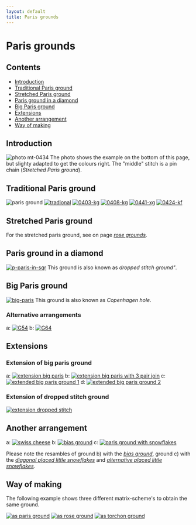 ```yaml
---
layout: default
title: Paris grounds
---
```


# Paris grounds

## Contents

* [Introduction](#introduction)
* [Traditional Paris ground](#traditional-paris-ground)
* [Stretched Paris ground](#stretched-paris-ground)
* [Paris ground in a diamond](#paris-ground-in-a-diamond)
* [Big Paris ground](#big-paris-ground)
* [Extensions](#extensions)
* [Another arrangement](#another-arrangement)
* [Way of making](#way-of-making)

## Introduction

![photo mt-0434][ph-0434] 
The photo shows the example on the bottom of this page, but slighty adapted to get the colours right. The "middle" stitch is a pin chain (_Stretched Paris ground_).    
<p style="clear: both"></p>

[ph-0434]: ../images/paris/f-0434.png?align=right "0404-K adaption"

## Traditional Paris ground

![paris ground][pic-par-grnd]
[![tradional][P-0400-DG]][T-0400-DG] 
[![0403-kg][P-0403-KG]][T-0403-KG] 
[![0408-kg][P-0408-KG]][T-0408-KG] 
[![0441-xg][P-0441-XG]][T-0441-XG] 
[![0424-kf][P-0424-KF]][T-0424-KF] 
<p style="clear: both"></p>

[pic-par-grnd]: ../images/paris/G04.svg?align=right "paris ground" 
[P-0400-DG]: ../images/paris/0400-dg.png "traditonal, 0400-D"
[P-0403-KG]: ../images/paris/0403-kg.png "0403-K"
[P-0408-KG]: ../images/paris/0408-kg.png "0408-K"
[P-0424-KF]: ../images/paris/0424-kf.png "0424-P"
[P-0441-XG]: ../images/paris/0441-xg.png "0441-X"

[T-0400-DG]: /GroundForge/stitches?patchWidth=15&patchHeight=20&c1=ctct&a1=ctct&d2=ctct&tile=B-C-,---5&footsideStitch=ctctt&tileStitch=ctct&headsideStitch=ctctt&shiftColsSW=-2&shiftRowsSW=2&shiftColsSE=2&shiftRowsSE=2
[T-0403-KG]: /GroundForge/stitches?patchWidth=15&patchHeight=20&a1=c&c1=c&d2=tctct&tile=B-C-,---5&footsideStitch=ctctt&tileStitch=ctc&headsideStitch=ctctt&shiftColsSW=-2&shiftRowsSW=2&shiftColsSE=2&shiftRowsSE=2
[T-0424-KF]: /GroundForge/stitches?patchWidth=15&patchHeight=20&a1=ctctctcr&c1=ctctctcl&d2=ctctc&tile=B-C-,---5&footsideStitch=ctctt&tileStitch=ctc&headsideStitch=ctctt&shiftColsSW=-2&shiftRowsSW=2&shiftColsSE=2&shiftRowsSE=2
[T-0408-KG]: /GroundForge/stitches?patchWidth=15&patchHeight=20&c1=c&a1=c&d2=ctc&tile=B-C-,---5&footsideStitch=ctctt&tileStitch=ctc&headsideStitch=ctctt&shiftColsSW=-2&shiftRowsSW=2&shiftColsSE=2&shiftRowsSE=2
[T-0441-XG]: /GroundForge/stitches?patchWidth=15&patchHeight=20&c1=crclcrc&a1=clcrclc&d2=tct&tile=B-C-,---5&footsideStitch=ctctt&tileStitch=ctct&headsideStitch=ctctt&shiftColsSW=-2&shiftRowsSW=2&shiftColsSE=2&shiftRowsSE=2

## Stretched Paris ground

For the stretched paris ground, see on page [_rose grounds_][p-rose-paris].       

[p-rose-paris]: ../docs/roses#stretched-paris-ground

## Paris ground in a diamond

[![p-paris-in-sqr]][t-paris-in-sqr]
This ground is also known as _dropped stitch ground"_.      
<p style="clear: both"></p>

[p-paris-in-sqr]: ../images/paris/g-paris-in-sqr.svg?align=left "dropped stitch ground"
[t-paris-in-sqr]: /GroundForge/stitches?patchWidth=16&patchHeight=16&a1=ctct&c1=ctct&e1=ctc&g1=ctc&b2=ctct&d2=ctc&f2=tctc&h2=ctc&a3=ctc&c3=ctc&e3=tctcr&g3=tctcl&b4=ctc&d4=tctct&h4=tctct&tile=C-B-5-5-,-5-5-5-5,5-5-5-5-,-5-5---5&footsideStitch=ctctt&tileStitch=ctc&headsideStitch=ctctt&shiftColsSW=-4&shiftRowsSW=4&shiftColsSE=4&shiftRowsSE=4

## Big Paris ground

[![big-paris][p-big-paris]][t-big-paris]
This ground is also known as _Copenhagen hole_.     
<p style="clear: both"></p>

### Alternative arrangements

a:&nbsp;[![G54][p-g54]][t-g54-1] 
b:&nbsp;[![G64][p-g64]][t-g64-1] 

[p-big-paris]: ../images/paris/g-big-paris.svg?align=left "big paris ground, 3412"
[p-g54]: ../images/paris/G54.svg "alternative placing big paris ground 1, 5401"
[p-g64]: ../images/paris/G64.svg "alternative placing big paris ground 2, 6401"

[t-big-paris]: /GroundForge/stitches?patchWidth=16&patchHeight=24&b1=ct&f1=ct&c2=c&e2=c&b3=ct&d3=ctc&f3=ct&tile=-5---5,--C-B-,-B-5-C&footsideStitch=ctctt&tileStitch=ct&headsideStitch=ctctt&shiftColsSW=-3&shiftRowsSW=3&shiftColsSE=3&shiftRowsSE=3
[t-g54-1]: /GroundForge/stitches?patchWidth=15&patchHeight=18&b1=ctc&e2=ctct&c2=ctct&a2=ctct&d3=ctct&b3=ctct&e4=ctcr&c4=ctcl&a4=ctct&tile=-5---,b-c-b,-5-5-,b-5-c&footsideStitch=ctctt&tileStitch=ctct&headsideStitch=ctctt&shiftColsSW=-4&shiftRowsSW=2&shiftColsSE=2&shiftRowsSE=4
[t-g64-1]: /GroundForge/stitches?patchWidth=15&patchHeight=18&e1=ct&c1=ctctt&a1=ctctr&d2=ctctl&b2=ctctr&e3=ct&a3=ct&d4=ctctl&b4=ctctr&e5=ct&a5=ct&tile=c-b-5,-5-5-,5---5,-c-b-,5---5&footsideStitch=ctctt&tileStitch=ct&headsideStitch=ctctt&shiftColsSW=-5&shiftRowsSW=1&shiftColsSE=1&shiftRowsSE=5

## Extensions

### Extension of big paris ground

a:&nbsp;[![extension big paris][p-ex-big]][t-ex-big] 
b:&nbsp;[![extension big paris with 3 pair join][p-ex-3p]][t-ex-3p] 
c:&nbsp;[![][p-ex-v1]][t-ex-v1] 
d:&nbsp;[![][p-ex-v2]][t-ex-v2]         
<p style="clear: both"></p>

### Extension of dropped stitch ground

[![extension dropped stitch][p-ex-drop]][t-ex-drop]

[p-ex-big]: ../images/paris/g-extended-big-paris.svg "extended big paris ground"
[p-ex-drop]: ../images/paris/g-extended-drop-stitch.svg "extended drop stitch ground"
[p-ex-3p]: ../images/paris/g-ebp-3-pair.svg "extended big paris ground with 3 pair joins"
[p-ex-v1]: ../images/paris/g-ebp-v1.svg "extended big paris ground 1"
[p-ex-v2]: ../images/paris/g-ebp-v2.svg "extended big paris ground 2"

[t-ex-drop]: /GroundForge/stitches?patchWidth=15&patchHeight=20&d1=ctct&e2=ctctlllllll&c2=ctctrrrrrrr&f3=ctctlllll&b3=ctctrrrrr&g4=ctctlll&a4=ctctrrr&tile=xxx5xxx,xx4-7xx,x4x-x7x,4xx-xx7&tileStitch=ctct&shiftColsSW=-4&shiftRowsSW=4&shiftColsSE=4&shiftRowsSE=4
[t-ex-big]: /GroundForge/stitches?patchWidth=15&patchHeight=20&g1=ctct&e1=ctct&c1=ctct&h2=ctct&f2=ctct&d2=ctct&b2=ctct&g3=ctct&c3=ctct&h4=ctct&f4=ctct&d4=ctct&b4=ctct&tile=--5-5-5-,-b-5-5-c,--5---5-,-b-c-b-c,&footsideStitch=ctctt&tileStitch=ctct&headsideStitch=ctctt&shiftColsSW=-4&shiftRowsSW=4&shiftColsSE=4&shiftRowsSE=4
[t-ex-3p]: /GroundForge/stitches?patchWidth=15&patchHeight=20&paintStitches=ctctl&g1=ctcll&e1=ctct&c1=ctcrr&h2=ctctt&f2=ctctl&d2=ctctr&b2=ctctt&g3=ctctl&c3=ctctr&h4=ctctl&g4=cr&f4=ctcl&d4=ctcr&c4=cl&b4=ctctr&tile=--7-5-4-,-b-5-5-c,--5---5-,-b8d-a1c,&shiftColsSW=-4&shiftRowsSW=4&shiftColsSE=4&shiftRowsSE=4
[t-ex-v1]: /GroundForge/stitches?patchWidth=15&patchHeight=25&paintStitches=ttctctt&f1=ctct&d1=ctct&a1=ttctctt&h2=ctcr&g2=ctct&f2=ctct&d2=ctcr&c2=ctct&b2=ctcl&g3=ctcr&c3=ctcl&h4=ctct&g4=ctct&f4=ctcr&d4=ctcl&c4=ctct&b4=ctct&tile=5--7-4--,-2B8-1C6,--5---5-,-B3C-B3C,&shiftColsSW=-4&shiftRowsSW=4&shiftColsSE=4&shiftRowsSE=4
[t-ex-v2]: /GroundForge/stitches?patchWidth=15&patchHeight=25&paintStitches=ctc&g1=ctct&c1=ctct&a1=ttctctctt&h2=ctc&g2=ctc&f2=ctc&d2=ctc&c2=ctc&b2=ctc&g3=ctc&c3=ctc&h4=ctct&g4=ctcl&f4=ctc&d4=ctc&c4=ctcr&b4=ctct&tile=5-4---7-,-21C-B86,--7---4-,-A1C-B8D&shiftColsSW=-4&shiftRowsSW=4&shiftColsSE=4&shiftRowsSE=4

## Another arrangement

a:&nbsp;[![swiss cheese][p-g44]][t-swiss] 
b:&nbsp;[![bias ground][p-g35v]][t-pa3511]
c:&nbsp;[![paris ground with snowflakes][p-g39v]][t-bs3912]         

Please note the resambles of ground b) with the [_bias ground_][page-bias-trad], ground c) with the [_diagonal placed little snowflakes_][page-snow4-diag] and [_alternative placed little snowflakes_][page-snow4-alt].  
<p style="clear: both"></p>

[p-g44]: ../images/paris/G44.svg "swiss cheese"
[p-g35v]: ../images/paris/G35v.svg "bias ground"
[p-g39v]: ../images/paris/G39v.svg "paris ground with snowflakes"

[t-swiss]: /GroundForge/stitches?patchWidth=16&patchHeight=16&e1=tctc&c1=ctcl&a1=ctcr&f2=ctc&d2=ctc&e3=ctct&c3=ctc&a3=ctc&tile=5-5-5-,---5-5,C-B-5-&footsideStitch=ctctt&tileStitch=ctc&headsideStitch=ctctt&shiftColsSW=-3&shiftRowsSW=3&shiftColsSE=3&shiftRowsSE=3

[t-pa3511]: /GroundForge/stitches.html?patchWidth=16&patchHeight=16&tile=58-4&shiftColsSW=-3&shiftRowsSW=1&shiftColsSE=2&shiftRowsSE=1&d1=ctc&b1=crc&a1=clcr

[t-bs3912]: /GroundForge/stitches.html?patchWidth=15&patchHeight=15&tile=7-4-,-5-5,5x-x&shiftColsSW=-3&shiftRowsSW=3&shiftColsSE=1&shiftRowsSE=3&c1=ctct&a1=ctct&d2=ctc&b2=ctc&a3=ctctc

[page-bias-trad]: ../docs/bias#traditional-bias-ground
[page-snow4-diag]: ../docs/snowflakes#snowflakes-diagonal
[page-snow4-alt]: ../docs/snowflakes#other-arrangements

## Way of making

The following example shows three different matrix-scheme's to obtain the same ground.      

[![as paris ground][P-0404-P]][T-0404-P] 
[![as rose ground][P-0404-R]][T-0404-R]
[![as torchon ground][P-0404-T]][T-0404-T]

[P-0404-P]: ../images/paris/0404-kp.png "0404-K as paris ground"
[P-0404-R]: ../images/paris/0404-kr.png "0404-K as rose ground"
[P-0404-T]: ../images/paris/0404-kt.png "0404-K as torchon ground"

[T-0404-R]: /GroundForge/stitches?patchWidth=12&patchHeight=12&a1=ctc&b1=c&c1=ctct&d1=c&b2=l&d2=r&tile=5831,-4-7&footsideStitch=ctctt&tileStitch=ctct&headsideStitch=ctctt&shiftColsSW=-2&shiftRowsSW=2&shiftColsSE=2&shiftRowsSE=2
[T-0404-P]: /GroundForge/stitches?patchWidth=12&patchHeight=16&a1=cr&c1=cl&d2=ctctctc&tile=B-C-,---5&footsideStitch=ctctt&tileStitch=ctct&headsideStitch=ctctt&shiftColsSW=-2&shiftRowsSW=2&shiftColsSE=2&shiftRowsSE=2
[T-0404-T]: /GroundForge/stitches?patchWidth=12&patchHeight=16&b1=ctc&d1=ctct&a2=cr&c2=cl&tile=-5-5,5-5-&footsideStitch=ctctt&tileStitch=ctct&headsideStitch=ctctt&shiftColsSW=-2&shiftRowsSW=2&shiftColsSE=2&shiftRowsSE=2
        

